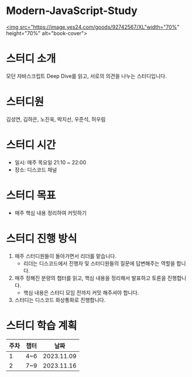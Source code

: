 # Modern-JavaScript-Study
<a href="https://www.yes24.com/Product/Goods/92742567"> <img src="https://image.yes24.com/goods/92742567/XL"width="70%" height="70%" alt="book-cover"> </a>

# 스터디 소개
모던 자바스크립트 Deep Dive를 읽고, 서로의 의견을 나누는 스터디입니다.

# 스터디원
김성연, 김하은, 노진욱, 박지선, 우준석, 허우림

# 스터디 시간
- 일시: 매주 목요일 21:10 ~ 22:00 <br>
- 장소: 디스코드 채널

# 스터디 목표
* 매주 핵심 내용 정리하여 커밋하기

# 스터디 진행 방식
1. 매주 스터디원들이 돌아가면서 리더를 맡습니다.
    - 리더는 디스코드에서 진행자 및 스터디원들의 질문에 답변해주는 역할을 합니다.
2. 매주 정해진 분량의 챕터를  읽고, 핵심 내용을 정리해서 발표하고 토론을 진행합니다.
    - 핵심 내용은 스터디 모임 전까지 커밋 해주셔야 합니다.
3. 스터디는 디스코드 화상통화로 진행합니다.

# 스터디 학습 계획

주차|챕터|날짜|
---|---|---|
1|4~6|2023.11.09|
2|7~9|2023.11.16|
